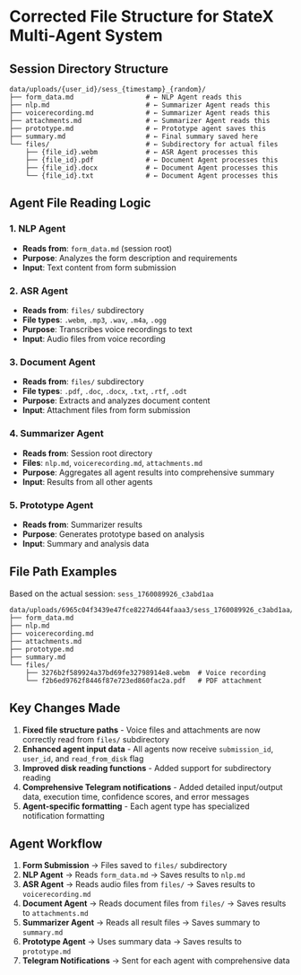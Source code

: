 # Corrected File Structure for StateX Multi-Agent System

## Session Directory Structure

```text
data/uploads/{user_id}/sess_{timestamp}_{random}/
├── form_data.md                  # ← NLP Agent reads this
├── nlp.md                        # ← Summarizer Agent reads this
├── voicerecording.md             # ← Summarizer Agent reads this  
├── attachments.md                # ← Summarizer Agent reads this
├── prototype.md                  # ← Prototype agent saves this
├── summary.md                    # ← Final summary saved here
└── files/                        # ← Subdirectory for actual files
    ├── {file_id}.webm            # ← ASR Agent processes this
    ├── {file_id}.pdf             # ← Document Agent processes this
    ├── {file_id}.docx            # ← Document Agent processes this
    └── {file_id}.txt             # ← Document Agent processes this
```

## Agent File Reading Logic

### 1. **NLP Agent**

- **Reads from**: `form_data.md` (session root)
- **Purpose**: Analyzes the form description and requirements
- **Input**: Text content from form submission

### 2. **ASR Agent**

- **Reads from**: `files/` subdirectory
- **File types**: `.webm`, `.mp3`, `.wav`, `.m4a`, `.ogg`
- **Purpose**: Transcribes voice recordings to text
- **Input**: Audio files from voice recording

### 3. **Document Agent**

- **Reads from**: `files/` subdirectory  
- **File types**: `.pdf`, `.doc`, `.docx`, `.txt`, `.rtf`, `.odt`
- **Purpose**: Extracts and analyzes document content
- **Input**: Attachment files from form submission

### 4. **Summarizer Agent**

- **Reads from**: Session root directory
- **Files**: `nlp.md`, `voicerecording.md`, `attachments.md`
- **Purpose**: Aggregates all agent results into comprehensive summary
- **Input**: Results from all other agents

### 5. **Prototype Agent**

- **Reads from**: Summarizer results
- **Purpose**: Generates prototype based on analysis
- **Input**: Summary and analysis data

## File Path Examples

Based on the actual session: `sess_1760089926_c3abd1aa`

```text
data/uploads/6965c04f3439e47fce82274d644faaa3/sess_1760089926_c3abd1aa/
├── form_data.md
├── nlp.md
├── voicerecording.md  
├── attachments.md
├── prototype.md
├── summary.md
└── files/
    ├── 3276b2f589924a37bd69fe32798914e8.webm  # Voice recording
    └── f2b6ed9762f8446f87e723ed860fac2a.pdf   # PDF attachment
```

## Key Changes Made

1. **Fixed file structure paths** - Voice files and attachments are now correctly read from `files/` subdirectory
2. **Enhanced agent input data** - All agents now receive `submission_id`, `user_id`, and `read_from_disk` flag
3. **Improved disk reading functions** - Added support for subdirectory reading
4. **Comprehensive Telegram notifications** - Added detailed input/output data, execution time, confidence scores, and error messages
5. **Agent-specific formatting** - Each agent type has specialized notification formatting

## Agent Workflow

1. **Form Submission** → Files saved to `files/` subdirectory
2. **NLP Agent** → Reads `form_data.md` → Saves results to `nlp.md`
3. **ASR Agent** → Reads audio files from `files/` → Saves results to `voicerecording.md`
4. **Document Agent** → Reads document files from `files/` → Saves results to `attachments.md`
5. **Summarizer Agent** → Reads all result files → Saves summary to `summary.md`
6. **Prototype Agent** → Uses summary data → Saves results to `prototype.md`
7. **Telegram Notifications** → Sent for each agent with comprehensive data
